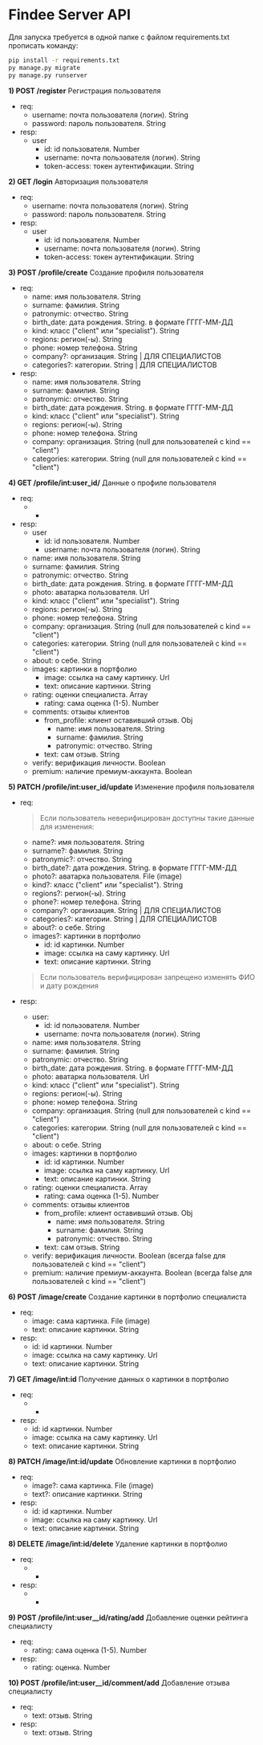 # Findee Server API
Для запуска требуется в одной папке с файлом requirements.txt прописать команду:
```bash 
pip install -r requirements.txt
py manage.py migrate
py manage.py runserver
```

**1) POST /register** Регистрация пользователя
* req:
    * username: почта пользователя (логин). String
    * password: пароль пользователя. String
* resp:
    * user
        * id: id пользователя. Number
        * username: почта пользователя (логин). String
        * token-access: токен аутентификации. String


**2) GET /login** Авторизация пользователя
* req:
    * username: почта пользователя (логин). String
    * password: пароль пользователя. String
* resp:
    * user
        * id: id пользователя. Number
        * username: почта пользователя (логин). String
        * token-access: токен аутентификации. String


**3) POST /profile/create** Создание профиля пользователя
* req:
    * name: имя пользователя. String
    * surname: фамилия. String
    * patronymic: отчество. String
    * birth_date: дата рождения. String. в формате ГГГГ-ММ-ДД
    * kind: класс ("client" или "specialist"). String
    * regions: регион(-ы). String
    * phone: номер телефона. String
    * company?: организация. String | ДЛЯ СПЕЦИАЛИСТОВ
    * categories?: категории. String | ДЛЯ СПЕЦИАЛИСТОВ
* resp:
    * name: имя пользователя. String
    * surname: фамилия. String
    * patronymic: отчество. String
    * birth_date: дата рождения. String. в формате ГГГГ-ММ-ДД
    * kind: класс ("client" или "specialist"). String
    * regions: регион(-ы). String
    * phone: номер телефона. String
    * company: организация. String (null для пользователей с kind == "client")
    * categories: категории. String (null для пользователей с kind == "client")


**4) GET /profile/int:user_id/** Данные о профиле пользователя
* req:
    * -
* resp:
    * user 
        * id: id пользователя. Number
        * username: почта пользователя (логин). String
    * name: имя пользователя. String
    * surname: фамилия. String
    * patronymic: отчество. String
    * birth_date: дата рождения. String. в формате ГГГГ-ММ-ДД
    * photo: аватарка пользователя. Url
    * kind: класс ("client" или "specialist"). String
    * regions: регион(-ы). String
    * phone: номер телефона. String
    * company: организация. String (null для пользователей с kind == "client")
    * categories: категории. String (null для пользователей с kind == "client")
    * about: о себе. String
    * images: картинки в портфолио
        * image: ссылка на саму картинку. Url
        * text: описание картинки. String
    * rating: оценки специалиста. Array
        * rating: сама оценка (1-5). Number 
    * comments: отзывы клиентов
        * from_profile: клиент оставивший отзыв. Obj
            * name: имя пользователя. String
            * surname: фамилия. String
            * patronymic: отчество. String
        * text: сам отзыв. String
    * verify: верификация личности. Boolean
    * premium: наличие премиум-аккаунта. Boolean 


**5) PATCH /profile/int:user_id/update** Изменение профиля пользователя
* req:
    > Если пользователь неверифицирован доступны такие данные для изменения:

    * name?: имя пользователя. String
    * surname?: фамилия. String
    * patronymic?: отчество. String
    * birth_date?: дата рождения. String. в формате ГГГГ-ММ-ДД
    * photo?: аватарка пользователя. File (image)
    * kind?: класс ("client" или "specialist"). String
    * regions?: регион(-ы). String
    * phone?: номер телефона. String
    * company?: организация. String | ДЛЯ СПЕЦИАЛИСТОВ
    * categories?: категории. String | ДЛЯ СПЕЦИАЛИСТОВ
    * about?: о себе. String
    * images?: картинки в портфолио
        * id: id картинки. Number
        * image: ссылка на саму картинку. Url
        * text: описание картинки. String 

    > Если пользователь верифицирован запрещено изменять ФИО и дату рождения
* resp:
    * user:
        * id: id пользователя. Number
        * username: почта пользователя (логин). String
    * name: имя пользователя. String
    * surname: фамилия. String
    * patronymic: отчество. String
    * birth_date: дата рождения. String. в формате ГГГГ-ММ-ДД
    * photo: аватарка пользователя. Url
    * kind: класс ("client" или "specialist"). String
    * regions: регион(-ы). String
    * phone: номер телефона. String
    * company: организация. String (null для пользователей с kind == "client")
    * categories: категории. String (null для пользователей с kind == "client")
    * about: о себе. String
    * images: картинки в портфолио
        * id: id картинки. Number
        * image: ссылка на саму картинку. Url
        * text: описание картинки. String 
    * rating: оценки специалиста. Array
        * rating: сама оценка (1-5). Number 
    * comments: отзывы клиентов
        * from_profile: клиент оставивший отзыв. Obj
            * name: имя пользователя. String
            * surname: фамилия. String
            * patronymic: отчество. String
        * text: сам отзыв. String
    * verify: верификация личности. Boolean (всегда false для пользователей с kind == "client")
    * premium: наличие премиум-аккаунта. Boolean (всегда false для пользователей с kind == "client")  


**6) POST /image/create** Создание картинки в портфолио специалиста
* req:
    * image: сама картинка. File (image)
    * text: описание картинки. String
* resp:
    * id: id картинки. Number
    * image: ссылка на саму картинку. Url
    * text: описание картинки. String


**7) GET /image/int:id** Получение данных о картинки в портфолио
* req:
    * -
* resp:
    * id: id картинки. Number
    * image: ссылка на саму картинку. Url
    * text: описание картинки. String


**8) PATCH /image/int:id/update** Обновление картинки в портфолио
* req:
    * image?: сама картинка. File (image)
    * text?: описание картинки. String
* resp:
    * id: id картинки. Number
    * image: ссылка на саму картинку. Url
    * text: описание картинки. String


**8) DELETE /image/int:id/delete** Удаление картинки в портфолио
* req:
    * -
* resp:
    * -


**9) POST /profile/int:user__id/rating/add** Добавление оценки рейтинга специалисту
* req:
    * rating: сама оценка (1-5). Number
* resp:
    * rating: оценка. Number


**10) POST /profile/int:user__id/comment/add** Добавление отзыва специалисту
* req:
    * text: отзыв. String
* resp:
    * text: отзыв. String